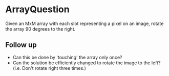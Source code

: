 # ArrayQuestion

Given an MxM array with each slot representing a pixel on an image,
rotate the array 90 degrees to the right.

Follow up
---

- Can this be done by 'touching' the array only once?
- Can the solution be efficiently changed to rotate the image to the left? (i.e. Don't rotate right three times.)

